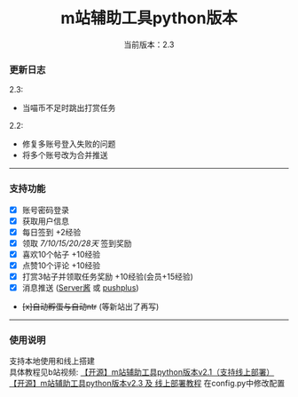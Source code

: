 <div align="center">
<h1> m站辅助工具python版本
</h1>

<p>当前版本：2.3</p>

 </div>

### 更新日志
2.3:
- 当喵币不足时跳出打赏任务

2.2: 
- 修复多账号登入失败的问题
- 将多个账号改为合并推送

---
### 支持功能
- [x] 账号密码登录
- [x] 获取用户信息
- [x] 每日签到 +2经验
- [x] 领取 *7/10/15/20/28天* 签到奖励
- [x] 喜欢10个帖子 +10经验
- [x] 点赞10个评论 +10经验
- [x] 打赏3帖子并领取任务奖励 +10经验(会员+15经验)
- [x] 消息推送 ([Server酱](https://sct.ftqq.com/) 或 [pushplus](https://www.pushplus.plus/))
- ~~[x]自动孵蛋与自动ntr~~ (等新站出了再写)

---

### 使用说明
支持本地使用和线上搭建\
具体教程见b站视频: [【开源】m站辅助工具python版本v2.1（支持线上部署）](https://www.bilibili.com/video/BV1Lx4y1c7eE/)
[【开源】m站辅助工具python版本v2.3 及 线上部署教程](https://www.bilibili.com/video/BV1Yk4y187LH/)
在config.py中修改配置

